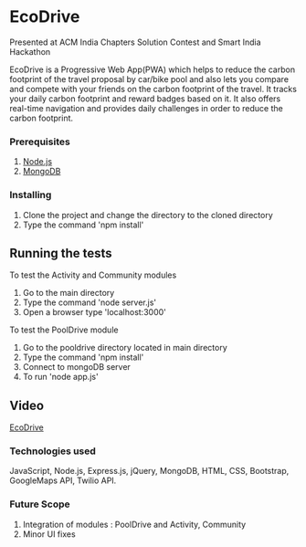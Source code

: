 # EcoDrive

Presented at ACM India Chapters Solution Contest and Smart India Hackathon

EcoDrive is a Progressive Web App(PWA) which helps to reduce the carbon footprint of the travel proposal by car/bike pool and also lets you compare and compete with your friends on the carbon footprint of the travel. It tracks your daily carbon footprint and reward badges based on it. It also offers real-time navigation and provides daily challenges in order to reduce the carbon footprint.

### Prerequisites

1. [Node.js](https://nodejs.org/en/download/)
2. [MongoDB](https://www.mongodb.com/download-center/community)

### Installing

1. Clone the project and change the directory to the cloned directory
2. Type the command 'npm install'

## Running the tests

To test the Activity and Community modules

1. Go to the main directory
2. Type the command 'node server.js'
3. Open a browser type 'localhost:3000'

To test the PoolDrive module

1. Go to the pooldrive directory located in main directory
2. Type the command 'npm install'
3. Connect to mongoDB server
4. To run 'node app.js'

## Video
[EcoDrive](https://youtu.be/mv0ULQ2ddQw)

### Technologies used

JavaScript, Node.js, Express.js, jQuery, MongoDB, HTML, CSS, Bootstrap, GoogleMaps API, Twilio API.

### Future Scope

1. Integration of modules : PoolDrive and Activity, Community
2. Minor UI fixes

